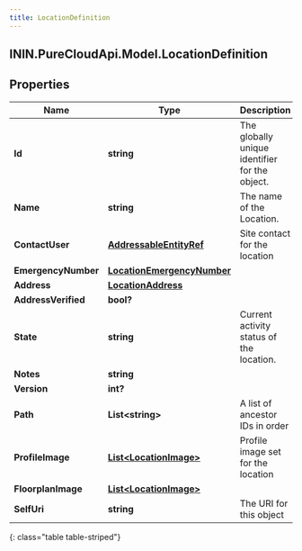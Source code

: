 ```yaml
---
title: LocationDefinition
---
```

## ININ.PureCloudApi.Model.LocationDefinition

## Properties

|Name | Type | Description | Notes|
|------------ | ------------- | ------------- | -------------|
| **Id** | **string** | The globally unique identifier for the object. | [optional] |
| **Name** | **string** | The name of the Location. | |
| **ContactUser** | [**AddressableEntityRef**](AddressableEntityRef.html) | Site contact for the location | [optional] |
| **EmergencyNumber** | [**LocationEmergencyNumber**](LocationEmergencyNumber.html) |  | [optional] |
| **Address** | [**LocationAddress**](LocationAddress.html) |  | [optional] |
| **AddressVerified** | **bool?** |  | [optional] |
| **State** | **string** | Current activity status of the location. | [optional] |
| **Notes** | **string** |  | [optional] |
| **Version** | **int?** |  | [optional] |
| **Path** | **List&lt;string&gt;** | A list of ancestor IDs in order | [optional] |
| **ProfileImage** | [**List&lt;LocationImage&gt;**](LocationImage.html) | Profile image set for the location | [optional] |
| **FloorplanImage** | [**List&lt;LocationImage&gt;**](LocationImage.html) |  | [optional] |
| **SelfUri** | **string** | The URI for this object | [optional] |
{: class="table table-striped"}


